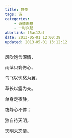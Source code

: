 ```yaml
---
title: 静夜
tags: 诗
categories: 
    - 诗情画意
    - 一时兴起
abbrlink: f5ac12af
date: 2013-05-01 12:00:39
updated: 2013-05-01 13:12:12
---
```


风吹饱含深情，

雨落只剩伤心。

鸟飞以忧愁为翼，

草长以露为亲。

单身走夜静，

夜静心不停；

独自待天明，

天明未忘情。